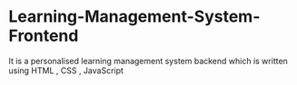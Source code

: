 # Learning-Management-System-Frontend
It is a personalised learning management system backend which is written using HTML , CSS , JavaScript
